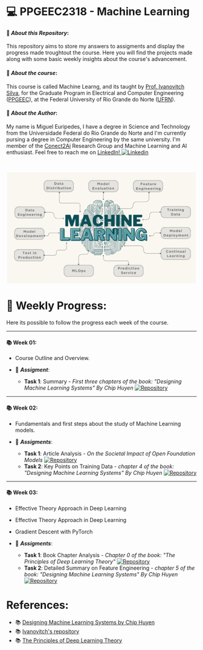 
# :computer: **PPGEEC2318 - Machine Learning**

#### :pushpin: *About this Repository*:
This repository aims to store my answers to assigments and display the progress made troughtout the course. Here you will find the projects made along with some basic weekly insights about the course's advancement.

#### 📖 *About the course*:
This course is called Machine Learng, and its taught by [Prof. Ivanovitch Silva](https://github.com/ivanovitchm), for the Graduate Program in Electrical and Computer Engineering ([PPGEEC](https://sigaa.ufrn.br/sigaa/public/programa/portal.jsf?id=103)), at the Federal University of Rio Grande do Norte ([UFRN](https://www.ufrn.br/)).

#### 🚀 *About the Author*:
My name is Miguel Euripedes, I have a degree in Science and Technology from the Universidade Federal do Rio Grande do Norte and I'm currently pursing a degree in Computer Engineering by the same university. I'm member of the [Conect2Ai](https://github.com/conect2ai) Research Group and Machine Learning and AI enthusiast. Feel free to reach me on [LinkedIn! ![Linkedin](https://i.stack.imgur.com/gVE0j.png)](https://www.linkedin.com/in/migueleuripedes)

&nbsp;

<p align="center">
  <img width="500" src="/Imgs/Learning.png">
</p>



# :calendar: **Weekly Progress**:
Here its possible to follow the progress each week of the course. 

---
#### :books: Week 01:
- Course Outline and Overview.

- 🚀 ***Assigment***:
  - **Task 1**: Summary - *First three chapters of the book: "Designing Machine Learning Systems" By Chip Huyen* [![Repository](https://img.shields.io/badge/-Repo-191A1B?style=flat-square&logo=github)](https://github.com/MiguelEuripedes/PPGEEC2318_Machine_Learning_2024/blob/main/Week_01/Task_01/FirstSummary.md)

---
#### :books: Week 02:
- Fundamentals and first steps about the study of Machine Learning models.

- 🚀 ***Assigments***: 
  - **Task 1**: Article Analysis - *On the Societal Impact of Open Foundation Models* [![Repository](https://img.shields.io/badge/-Repo-191A1B?style=flat-square&logo=github)](https://github.com/MiguelEuripedes/PPGEEC2318_Machine_Learning_2024/blob/main/Week_02/Task_01/ArticleAnalysis.md)
  - **Task 2**: Key Points on Training Data - *chapter 4 of the book: "Designing Machine Learning Systems" By Chip Huyen* [![Repository](https://img.shields.io/badge/-Repo-191A1B?style=flat-square&logo=github)](https://github.com/MiguelEuripedes/PPGEEC2318_Machine_Learning_2024/blob/main/Week_02/Task_02/KeyPointsTrainingData.md)

---
#### :books: Week 03:

- Effective Theory Approach in Deep Learning
- Effective Theory Approach in Deep Learning
- Gradient Descent with PyTorch

- 🚀 ***Assigments***: 
  - **Task 1**: Book Chapter Analysis - *Chapter 0 of the book: "The Principles of Deep Learning Theory"* [![Repository](https://img.shields.io/badge/-Repo-191A1B?style=flat-square&logo=github)](https://github.com/MiguelEuripedes/PPGEEC2318_Machine_Learning_2024/blob/main/Week_03/Task_01/BookChapterAnalysis.md)
  - **Task 2**: Detailed Summary on Feature Engineering - *chapter 5 of the book: "Designing Machine Learning Systems" By Chip Huyen*[![Repository](https://img.shields.io/badge/-Repo-191A1B?style=flat-square&logo=github)](https://github.com/MiguelEuripedes/PPGEEC2318_Machine_Learning_2024/blob/main/Week_03/Task_02/KeyPointsFeatureEngineering.md)


# References:
- 📚 [Designing Machine Learning Systems by Chip Huyen](https://www.oreilly.com/library/view/designing-machine-learning/9781098107956/)
- 📚 [Ivanovitch's repository](https://github.com/ivanovitchm/PPGEEC2318)
- 📚 [The Principles of Deep Learning Theory](https://arxiv.org/pdf/2106.10165.pdf)












 
